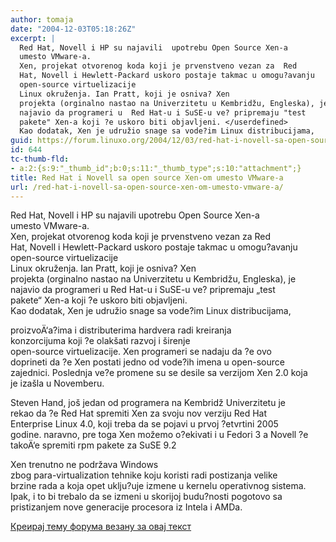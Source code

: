 ```yaml
---
author: tomaja
date: "2004-12-03T05:18:26Z"
excerpt: |
  Red Hat, Novell i HP su najavili  upotrebu Open Source Xen-a
  umesto VMware-a.
  Xen, projekat otvorenog koda koji je prvenstveno vezan za  Red
  Hat, Novell i Hewlett-Packard uskoro postaje takmac u omogu?avanju
  open-source virtuelizacije
  Linux okruženja. Ian Pratt, koji je osniva? Xen
  projekta (orginalno nastao na Univerzitetu u Kembridžu, Engleska), je
  najavio da programeri u  Red Hat-u i SuSE-u ve? pripremaju "test
  pakete" Xen-a koji ?e uskoro biti objavljeni. </userdefined>
  Kao dodatak, Xen je udružio snage sa vode?im Linux distribucijama,
guid: https://forum.linuxo.org/2004/12/03/red-hat-i-novell-sa-open-source-xen-om-umesto-vmware-a/
id: 644
tc-thumb-fld:
- a:2:{s:9:"_thumb_id";b:0;s:11:"_thumb_type";s:10:"attachment";}
title: Red Hat i Novell sa open source Xen-om umesto VMware-a
url: /red-hat-i-novell-sa-open-source-xen-om-umesto-vmware-a/
---
```

Red Hat, Novell i HP su najavili upotrebu Open Source Xen-a  
umesto VMware-a.  
Xen, projekat otvorenog koda koji je prvenstveno vezan za Red  
Hat, Novell i Hewlett-Packard uskoro postaje takmac u omogu?avanju  
open-source virtuelizacije  
Linux okruženja. Ian Pratt, koji je osniva? Xen  
projekta (orginalno nastao na Univerzitetu u Kembridžu, Engleska), je  
najavio da programeri u Red Hat-u i SuSE-u ve? pripremaju &#8222;test  
pakete&#8220; Xen-a koji ?e uskoro biti objavljeni. </userdefined>  
Kao dodatak, Xen je udružio snage sa vode?im Linux distribucijama,<!--break-->

  
proizvoÄ‘a?ima i distributerima hardvera radi kreiranja  
konzorcijuma koji ?e olakšati razvoj i širenje  
open-source virtuelizacije. Xen programeri se nadaju da ?e ovo  
doprineti da ?e Xen postati jedno od vode?ih imena u open-source  
zajednici. Poslednja ve?e promene su se desile sa verzijom Xen 2.0 koja  
je izašla u Novemberu. </userdefined>

Steven Hand, još jedan od programera na Kembridž Univerzitetu je  
rekao da ?e Red Hat spremiti Xen za svoju nov verziju Red Hat  
Enterprise Linux 4.0, koji treba da se pojavi u prvoj ?etvrtini 2005  
godine. naravno, pre toga Xen možemo o?ekivati i u Fedori 3 a Novell ?e  
takoÄ‘e spremiti rpm pakete za SuSE 9.2 

Xen trenutno ne podržava Windows  
zbog para-virtualization tehnike koju koristi radi postizanja velike  
brzine rada a koja opet uklju?uje izmene u kernelu operativnog sistema.  
Ipak, i to bi trebalo da se izmeni u skorijoj budu?nosti pogotovo sa  
pristizanjem nove generacije procesora iz Intela i AMDa.

[Креирај тему форума везану за овај текст](https://linuxo.org/nova-tema-na-forumu/?se_pid=644)